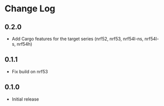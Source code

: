 # Change Log

## 0.2.0

- Add Cargo features for the target series (nrf52, nrf53, nrf54l-ns, nrf54l-s, nrf54h)

## 0.1.1

- Fix build on nrf53

## 0.1.0

- Initial release
